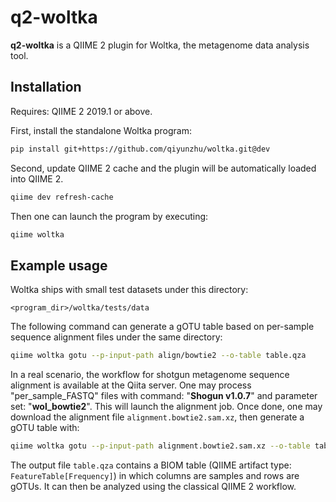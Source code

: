 # q2-woltka

**q2-woltka** is a QIIME 2 plugin for Woltka, the metagenome data analysis tool.


## Installation

Requires: QIIME 2 2019.1 or above.

First, install the standalone Woltka program:

```bash
pip install git+https://github.com/qiyunzhu/woltka.git@dev
```

Second, update QIIME 2 cache and the plugin will be automatically loaded into QIIME 2.

```bash
qiime dev refresh-cache
```

Then one can launch the program by executing:

```bash
qiime woltka
```

## Example usage

Woltka ships with small test datasets under this directory:

```
<program_dir>/woltka/tests/data
```

The following command can generate a gOTU table based on per-sample sequence alignment files under the same directory:

```bash
qiime woltka gotu --p-input-path align/bowtie2 --o-table table.qza
```

In a real scenario, the workflow for shotgun metagenome sequence alignment is available at the Qiita server. One may process "per_sample_FASTQ" files with command: "**Shogun v1.0.7**" and parameter set: "**wol_bowtie2**". This will launch the alignment job. Once done, one may download the alignment file `alignment.bowtie2.sam.xz`, then generate a gOTU table with:

```bash
qiime woltka gotu --p-input-path alignment.bowtie2.sam.xz --o-table table.qza
```

The output file `table.qza` contains a BIOM table (QIIME artifact type: `FeatureTable[Frequency]`) in which columns are samples and rows are gOTUs. It can then be analyzed using the classical QIIME 2 workflow.
